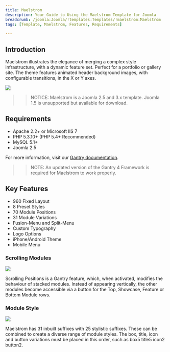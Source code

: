 ```yaml
---
title: Maelstrom
description: Your Guide to Using the Maelstrom Template for Joomla
breadcrumb: /joomla:Joomla/!templates:Templates/!maelstrom:Maelstrom
tags: [Template, Maelstrom, Features, Requirements]

---
```


Introduction
-----

Maelstrom illustrates the elegance of merging a complex style infrastructure, with a dynamic feature set. Perfect for a portfolio or gallery site. The theme features animated header background images, with configurable transitions, in the X or Y axes.

![][theme]

>> NOTICE: Maelstrom is a Joomla 2.5 and 3.x template. Joomla 1.5 is unsupported but available for download.

Requirements
-----

* Apache 2.2+ or Microsoft IIS 7
* PHP 5.3.10+ (PHP 5.4+ Recommended)
* MySQL 5.1+
* Joomla 2.5

For more information, visit our [Gantry documentation][gantry].

>> NOTE: An updated version of the Gantry 4 Framework is required for Maelstrom to work properly.

Key Features
-----

* 960 Fixed Layout  
* 8 Preset Styles  
* 70 Module Positions  
* 31 Module Variations  
* Fusion-Menu and Split-Menu  
* Custom Typography  
* Logo Options  
* iPhone/Android Theme  
* Mobile Menu

### Scrolling Modules

![][scrollingmodules]

Scrolling Positions is a Gantry feature, which, when activated, modifies the behaviour of stacked modules. Instead of appearing vertically, the other modules become accessible via a button for the Top, Showcase, Feature or Bottom Module rows.

### Module Style

![][modulestyle]

Maelstrom has 31 inbuilt suffixes with 25 stylistic suffixes. These can be combined to create a diverse range of module styles. The box, title, icon and button variations must be placed in this order, such as box5 title5 icon2 button2.

[gantry]: http://www.gantry-framework.org/
[theme]: assets/maelstrom.jpeg
[scrollingmodules]: assets/scrollingmodules.jpg
[modulestyle]: assets/modulestyle.jpg
[fusion]: assets/fusion.jpg
